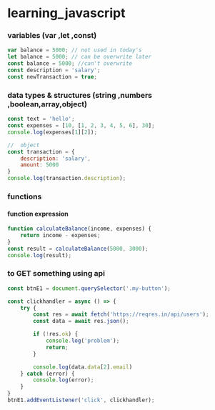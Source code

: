 # learning_javascript
### variables (var ,let ,const)
```javascript
var balance = 5000; // not used in today's
let balance = 5000; // can be overwrite later
const balance = 5000; //can't overwrite
const description = 'salary';
const newTransaction = true;
```

### data types & structures (string ,numbers ,boolean,array,object)
```javascript
const text = 'hello';
const expenses = [10, [1, 2, 3, 4, 5, 6], 30];
console.log(expenses[1][2]);

//  object
const transaction = {
    description: 'salary',
    amount: 5000
}
console.log(transaction.description);
```
### functions 
#### function expression
```javascript
function calculateBalance(income, expenses) {
    return income - expenses;
}
const result = calculateBalance(5000, 3000);
console.log(result);
```
### to GET something using api
```javascript
const btnE1 = document.querySelector('.my-button');

const clickhandler = async () => {
    try {
        const res = await fetch('https://reqres.in/api/users');
        const data = await res.json();

        if (!res.ok) {
            console.log('problem');
            return;
        }

        console.log(data.data[2].email)
    } catch (error) {
        console.log(error);
    }
}
btnE1.addEventListener('click', clickhandler);
```
